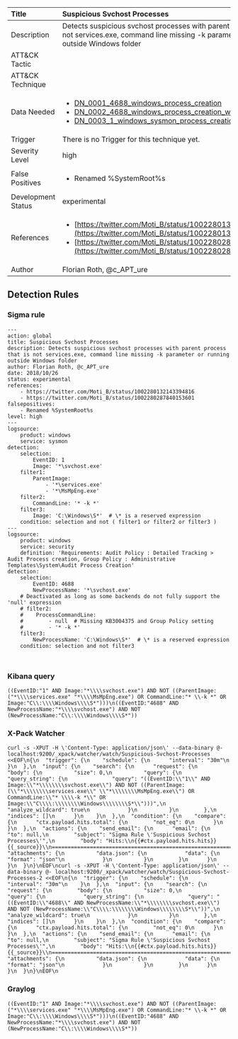 | Title                | Suspicious Svchost Processes                                                                                                                                                 |
|:---------------------|:------------------------------------------------------------------------------------------------------------------------------------------------------------|
| Description          | Detects suspicious svchost processes with parent process that is not services.exe, command line missing -k parameter or running outside Windows folder                                                                                                                                           |
| ATT&amp;CK Tactic    | <ul></ul>  |
| ATT&amp;CK Technique | <ul></ul>                             |
| Data Needed          | <ul><li>[DN_0001_4688_windows_process_creation](../Data_Needed/DN_0001_4688_windows_process_creation.md)</li><li>[DN_0002_4688_windows_process_creation_with_commandline](../Data_Needed/DN_0002_4688_windows_process_creation_with_commandline.md)</li><li>[DN_0003_1_windows_sysmon_process_creation](../Data_Needed/DN_0003_1_windows_sysmon_process_creation.md)</li></ul>                                                         |
| Trigger              |  There is no Trigger for this technique yet.  |
| Severity Level       | high                                                                                                                                                 |
| False Positives      | <ul><li>Renamed %SystemRoot%s</li></ul>                                                                  |
| Development Status   | experimental                                                                                                                                                |
| References           | <ul><li>[https://twitter.com/Moti_B/status/1002280132143394816](https://twitter.com/Moti_B/status/1002280132143394816)</li><li>[https://twitter.com/Moti_B/status/1002280287840153601](https://twitter.com/Moti_B/status/1002280287840153601)</li></ul>                                                          |
| Author               | Florian Roth, @c_APT_ure                                                                                                                                                |


## Detection Rules

### Sigma rule

```
---
action: global
title: Suspicious Svchost Processes
description: Detects suspicious svchost processes with parent process that is not services.exe, command line missing -k parameter or running outside Windows folder
author: Florian Roth, @c_APT_ure
date: 2018/10/26
status: experimental
references:
    - https://twitter.com/Moti_B/status/1002280132143394816
    - https://twitter.com/Moti_B/status/1002280287840153601
falsepositives: 
    - Renamed %SystemRoot%s 
level: high
---
logsource:
    product: windows
    service: sysmon
detection:
    selection:
        EventID: 1
        Image: '*\svchost.exe'
    filter1:
        ParentImage: 
            - '*\services.exe'
            - '*\MsMpEng.exe'
    filter2:
        CommandLine: '* -k *'
    filter3:
        Image: 'C:\Windows\S*'  # \* is a reserved expression
    condition: selection and not ( filter1 or filter2 or filter3 )
---
logsource:
    product: windows
    service: security
    definition: 'Requirements: Audit Policy : Detailed Tracking > Audit Process creation, Group Policy : Administrative Templates\System\Audit Process Creation'
detection:
    selection:
        EventID: 4688
        NewProcessName: '*\svchost.exe'
    # Deactivated as long as some backends do not fully support the 'null' expression
    # filter2:
    #    ProcessCommandLine:
    #        - null  # Missing KB3004375 and Group Policy setting
    #        - '* -k *'
    filter3:
        NewProcessName: 'C:\Windows\S*'  # \* is a reserved expression
    condition: selection and not filter3

        

```





### Kibana query

```
((EventID:"1" AND Image:"*\\\\svchost.exe") AND NOT ((ParentImage:("*\\\\services.exe" "*\\\\MsMpEng.exe") OR CommandLine:"* \\-k *" OR Image:"C\\:\\\\Windows\\\\S*")))\n((EventID:"4688" AND NewProcessName:"*\\\\svchost.exe") AND NOT (NewProcessName:"C\\:\\\\Windows\\\\S*"))
```





### X-Pack Watcher

```
curl -s -XPUT -H \'Content-Type: application/json\' --data-binary @- localhost:9200/_xpack/watcher/watch/Suspicious-Svchost-Processes <<EOF\n{\n  "trigger": {\n    "schedule": {\n      "interval": "30m"\n    }\n  },\n  "input": {\n    "search": {\n      "request": {\n        "body": {\n          "size": 0,\n          "query": {\n            "query_string": {\n              "query": "((EventID:\\"1\\" AND Image:\\"*\\\\\\\\svchost.exe\\") AND NOT ((ParentImage:(\\"*\\\\\\\\services.exe\\" \\"*\\\\\\\\MsMpEng.exe\\") OR CommandLine:\\"* \\\\-k *\\" OR Image:\\"C\\\\:\\\\\\\\Windows\\\\\\\\S*\\")))",\n              "analyze_wildcard": true\n            }\n          }\n        },\n        "indices": []\n      }\n    }\n  },\n  "condition": {\n    "compare": {\n      "ctx.payload.hits.total": {\n        "not_eq": 0\n      }\n    }\n  },\n  "actions": {\n    "send_email": {\n      "email": {\n        "to": null,\n        "subject": "Sigma Rule \'Suspicious Svchost Processes\'",\n        "body": "Hits:\\n{{#ctx.payload.hits.hits}}{{_source}}\\n================================================================================\\n{{/ctx.payload.hits.hits}}",\n        "attachments": {\n          "data.json": {\n            "data": {\n              "format": "json"\n            }\n          }\n        }\n      }\n    }\n  }\n}\nEOF\ncurl -s -XPUT -H \'Content-Type: application/json\' --data-binary @- localhost:9200/_xpack/watcher/watch/Suspicious-Svchost-Processes-2 <<EOF\n{\n  "trigger": {\n    "schedule": {\n      "interval": "30m"\n    }\n  },\n  "input": {\n    "search": {\n      "request": {\n        "body": {\n          "size": 0,\n          "query": {\n            "query_string": {\n              "query": "((EventID:\\"4688\\" AND NewProcessName:\\"*\\\\\\\\svchost.exe\\") AND NOT (NewProcessName:\\"C\\\\:\\\\\\\\Windows\\\\\\\\S*\\"))",\n              "analyze_wildcard": true\n            }\n          }\n        },\n        "indices": []\n      }\n    }\n  },\n  "condition": {\n    "compare": {\n      "ctx.payload.hits.total": {\n        "not_eq": 0\n      }\n    }\n  },\n  "actions": {\n    "send_email": {\n      "email": {\n        "to": null,\n        "subject": "Sigma Rule \'Suspicious Svchost Processes\'",\n        "body": "Hits:\\n{{#ctx.payload.hits.hits}}{{_source}}\\n================================================================================\\n{{/ctx.payload.hits.hits}}",\n        "attachments": {\n          "data.json": {\n            "data": {\n              "format": "json"\n            }\n          }\n        }\n      }\n    }\n  }\n}\nEOF\n
```





### Graylog

```
((EventID:"1" AND Image:"*\\\\svchost.exe") AND NOT ((ParentImage:("*\\\\services.exe" "*\\\\MsMpEng.exe") OR CommandLine:"* \\-k *" OR Image:"C\\:\\\\Windows\\\\S*")))\n((EventID:"4688" AND NewProcessName:"*\\\\svchost.exe") AND NOT (NewProcessName:"C\\:\\\\Windows\\\\S*"))
```

